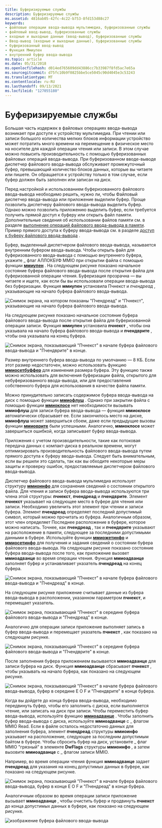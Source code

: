 ```yaml
---
title: Буферизируемые службы
description: Буферизируемые службы
ms.assetid: 4816ab05-42fc-4c22-b753-8fd153d88c27
keywords:
- файловые операции ввода-вывода мультимедиа, буферизованные службы
- файловый ввод-вывод, буферизованные службы
- входные и выходные данные (ввод-вывод), буферизованные службы
- Ввод-вывод (входные и выходные данные), буферизованные службы
- буферизованный ввод-вывод
- Функция Ммиупен
- внутренний буфер ввода-вывода
ms.topic: article
ms.date: 05/31/2018
ms.openlocfilehash: d014ed765609dd43886cc7b33987f8fd5ac7e65a
ms.sourcegitcommit: d75fc10b9f0825bbe5ce5045c90d4045e3c53243
ms.translationtype: MT
ms.contentlocale: ru-RU
ms.lasthandoff: 09/13/2021
ms.locfileid: "127055180"
---
```

# <a name="buffered-services"></a>Буферизируемые службы

Большая часть издержек в файловых операциях ввода-вывода возникает при доступе к устройству мультимедиа. При чтении или записи большого количества мелких блоков информации устройство может потратить много времени на перемещение в физическое место на носителе для каждой операции чтения или записи. В этом случае можно повысить производительность с помощью буферизованных файловых операций ввода-вывода. При буферизованном вводе-выводе диспетчер файлового ввода-вывода обслуживает промежуточный буфер, превышающий количество блоков данных, которые вы читаете или пишете. Он обращается к устройству только в том случае, если буфер должен быть заполнен или записан на диск.

Перед настройкой и использованием буферизованного файлового ввода-вывода необходимо решить, нужно ли, чтобы Файловый диспетчер ввода-вывода или приложение выделили буфер. Проще позволить диспетчеру файлового ввода-вывода выделить буфер. Однако можно позволить приложению выделить буфер, если требуется получить прямой доступ к буферу или открыть файл памяти. Дополнительные сведения об использовании файлов памяти см. в разделе [выполнение операций файлового ввода-вывода в памяти](performing-memory-file-i-o.md). Пример прямого доступа к буферу ввода-вывода см. в разделе [доступ к буферу файлового ввода-вывода](accessing-a-file-i-o-buffer.md) .

Буфер, выделенный диспетчером файлового ввода-вывода, называется внутренним буфером ввода-вывода. Чтобы открыть файл для буферизованного ввода-вывода с помощью внутреннего буфера, укажите \_ флаг АЛЛОКБУФ MMIO при открытии файла с помощью функции [**ммиупен**](/windows/win32/api/mmiscapi/nf-mmiscapi-mmioopen) . На следующем рисунке показано начальное состояние буфера файлового ввода-вывода после открытия файла для буферизованной операции чтения. Буферизация прозрачна — вы читаете и ищете, как если бы вы использовали операции ввода-вывода без буферизации. Функция **ммиупен** установила Пчнекст и *пчендреад* , указывающие на начало буфера файлового ввода-вывода.

![Снимок экрана, на котором показаны "Пчендреад" и "Пчнекст", указывающие на начало буфера файлового ввода-вывода.](images/mmio7.gif)

На следующем рисунке показано начальное состояние буфера файлового ввода-вывода после открытия файла для буферизованной операции записи. Функция **ммиупен** установила **пчнекст** , чтобы она указывала на начало буфера файлового ввода-вывода и **пчендврите** , чтобы она указывала на конец буфера.

![Снимок экрана, показывающий "Пчнекст" в начале буфера файлового ввода-вывода и "Пчендврите" в конце.](images/mmio11.gif)

Размер внутреннего буфера ввода-вывода по умолчанию — 8 КБ. Если этот размер недостаточен, можно использовать функцию [**ммиосетбуффер**](/windows/win32/api/mmiscapi/nf-mmiscapi-mmiosetbuffer) для изменения размера буфера. Эту функцию также можно использовать для включения буферизации файла, открытого для небуферизованного ввода-вывода, или для предоставления собственного буфера для использования в качестве файла памяти.

Можно принудительно записать содержимое буфера ввода-вывода на диск с помощью функции [**ммиофлуш**](/windows/win32/api/mmiscapi/nf-mmiscapi-mmioflush) . Однако при закрытии файла с помощью функции [**ммиоклосе**](/windows/win32/api/mmiscapi/nf-mmiscapi-mmioclose) нет необходимости вызывать **ммиофлуш** для записи буфера ввода-вывода — функция **ммиоклосе** автоматически сбрасывает ее. Если закончилось место на диске, **ммиофлуш** может завершиться сбоем, даже если предыдущие вызовы функции [**ммиоврите**](/windows/win32/api/mmiscapi/nf-mmiscapi-mmiowrite) были успешными. Аналогично, **ммиоклосе** может завершиться ошибкой, когда записывает буфер ввода-вывода.

Приложения с учетом производительности, такие как потоковая передача данных с компакт-диска в реальном времени, могут оптимизировать производительность файлового ввода-вывода путем прямого доступа к буферу ввода-вывода. Следует быть внимательным, если вы решили это сделать, так как вы обходите некоторые меры защиты и проверку ошибок, предоставляемые диспетчером файлового ввода-вывода.

Диспетчер файлового ввода-вывода мультимедиа использует структуру [**ммиоинфо**](/previous-versions//dd757322(v=vs.85)) для сохранения сведений о состоянии открытого файла. Для чтения и записи буфера ввода-вывода используются три члена этой структуры: **пчнекст**, **пчендреад** и **пчендврите**. Элемент **пчнекст** указывает на следующее место в буфере для чтения или записи. Необходимо увеличить этот элемент при чтении и записи буфера. Элемент **пчендреад** определяет последний допустимый символ, который можно прочитать из буфера. Аналогичным образом, этот член определяет Последнее расположение в буфере, которое можно написать. Точнее, как **пчендреад** , так и **пчендврите** указывают на расположение в памяти, следующее за последними допустимыми данными в буфере. Используйте функции [**ммиожетинфо**](/windows/win32/api/mmiscapi/nf-mmiscapi-mmiogetinfo) и [**ммиосетинфо**](/windows/win32/api/mmiscapi/nf-mmiscapi-mmiosetinfo) для получения и задания сведений о состоянии буфера файлового ввода-вывода. На следующем рисунке показано состояние буфера ввода-вывода после того, как приложение вызовет **ммиоадванце** во время операции чтения. Функция **ммиоадванце** заполняет буфер и устанавливает указатель **пчендреад** на конец буфера.

![Снимок экрана, показывающий "Пчнекст" в начале буфера файлового ввода-вывода и "Пчендреад" в конце.](images/mmio8.gif)

На следующем рисунке приложение считывает данные из буфера ввода-вывода в расположении, указанном параметром **пчнекст**, и перемещает указатель.

![Снимок экрана, показывающий "Пчнекст" в середине буфера файлового ввода-вывода и "Пчендреад" в конце.](images/mmio9.gif)

Аналогично для операции записи приложение выполняет запись в буфер ввода-вывода и перемещает указатель **пчнекст** , как показано на следующем рисунке.

![Снимок экрана, показывающий "Пчнекст" в середине буфера файлового ввода-вывода и "Пчендврите" в конце.](images/mmio12.gif)

После заполнения буфера приложением вызывается **ммиоадванце** для записи буфера на диск. Функция **ммиоадванце** сбрасывает **пчнекст** , чтобы указывать на начало буфера, как показано на следующем рисунке.

![Снимок экрана, показывающий "Пчнекст" в начале буфера файлового ввода-вывода, буфер в середине E O F и "Пчендврите" в конце буфера.](images/mmio13.gif)

Когда вы дойдете до конца буфера ввода-вывода, необходимо передвинуть буфер, чтобы его заполнить с диска, если выполняется чтение, или записать на диск при записи. Чтобы переместить буфер ввода-вывода, используйте функцию [**ммиоадванце**](/windows/win32/api/mmiscapi/nf-mmiscapi-mmioadvance) . Чтобы заполнить буфер ввода-вывода с диска, используйте **ммиоадванце** с \_ флагом MMIO Read. Если в файле осталось недостаточно данных для заполнения буфера, элемент **пчендреад** структуры **ммиоинфо** указывает на расположение, следующее за последним допустимым байтом в буфере. Чтобы сбросить буфер на диск, установите \_ флаг MMIO "грязный" в элементе **DwFlags** структуры **ммиоинфо** , а затем вызовите **ммиоадванце** с \_ флагом записи MMIO.

Например, во время операции чтения функция **ммиоадванце** задает **пчендреад** для указания на конец допустимых данных в буфере, как показано на следующем рисунке.

![Снимок экрана, показывающий "Пчнекст" в начале буфера файлового ввода-вывода, буфер в конце E O F и "Пчендреад" в конце буфера.](images/mmio10.gif)

Аналогичным образом во время операции записи приложение вызывает **ммиоадванце** , чтобы очистить буфер и продвинуть **пчнекст** до конца допустимых данных в буфере, как показано на следующем рисунке.

![изображение буфера файлового ввода-вывода](images/mmio14.gif)

 

 